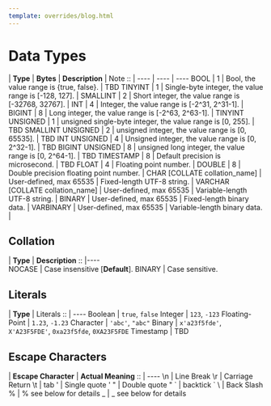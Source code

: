 ```yaml
---
template: overrides/blog.html
---
```


# Data Types

|     **Type**      |  **Bytes**   | **Description**	| Note
       ::           | ----         | ----				| ----
         BOOL       | 1            | Bool, the value range is {true, false}.			| TBD
       TINYINT      | 1            | Single-byte integer, the value range is [-128, 127].	 |
      SMALLINT      | 2            | Short integer, the value range is [-32768, 32767].	 |
        INT         | 4            | Integer, the value range is [-2^31, 2^31-1].		 |
        BIGINT      | 8            | Long integer, the value range is [-2^63, 2^63-1].	 |
  TINYINT UNSIGNED  | 1            | unsigned single-byte integer, the value range is [0, 255].	| TBD
  SMALLINT UNSIGNED | 2            | unsigned integer, the value range is [0, 65535].	| TBD
    INT UNSIGNED    | 4            | Unsigned integer, the value range is [0, 2^32-1].	| TBD
   BIGINT UNSIGNED  | 8            | unsigned long integer, the value range is [0, 2^64-1].	| TBD
      TIMESTAMP     | 8            | Default precision is microsecond.	| TBD
        FLOAT       | 4            | Floating point number.				|
       DOUBLE       | 8            | Double precision floating point number.			|
          CHAR [COLLATE collation_name]  | User-defined, max 65535 | Fixed-length UTF-8 string. 	|
        VARCHAR [COLLATE collation_name] | User-defined, max 65535 | Variable-length UTF-8 string.	|
         BINARY     | User-defined, max 65535 | Fixed-length binary data. 		|
       VARBINARY    | User-defined, max 65535 | Variable-length binary data.	|

## Collation

|     **Type**      |  **Description**
        ::          |----            
	NOCASE          | Case insensitive [**Default**].
	BINARY          | Case sensitive.

## Literals

|     **Type**      |  Literals
        ::          | ----
        Boolean     | `true`, `false`
        Integer     | `123`, `-123`
    Floating-Point  | `1.23`, `-1.23`
        Character   | `'abc'`, `"abc"`
        Binary      | `x'a23f5fde'`, `X'A23F5FDE'`, `0xa23f5fde`, `0XA23F5FDE`
      Timestamp     | TBD

## Escape Characters
| **Escape Character**	| **Actual Meaning**
       ::           	| ----
		\n				| Line Break
		\r				| Carriage Return
		\t				| tab
		\'				| Single quote '
		\"				| Double quote "
		\`				| backtick  `
		\\				| Back Slash \
		\%				| % see below for details
		\_				| _ see below for details
